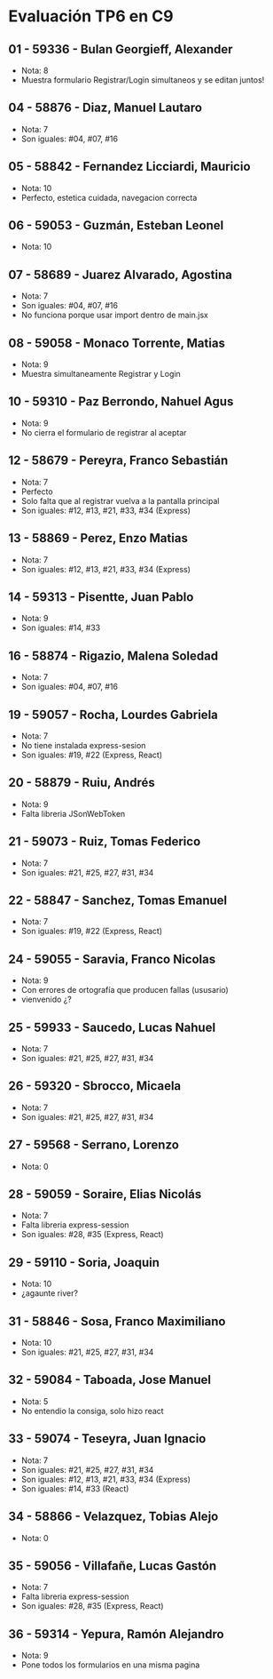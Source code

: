 # Evaluación TP6 en C9

## 01 - 59336 - Bulan Georgieff, Alexander
- Nota: 8
- Muestra formulario Registrar/Login simultaneos y se editan juntos!

## 04 - 58876 - Diaz, Manuel Lautaro
- Nota: 7
- Son iguales: #04, #07, #16

## 05 - 58842 - Fernandez Licciardi, Mauricio
- Nota: 10
- Perfecto, estetica cuidada, navegacion correcta

## 06 - 59053 - Guzmán, Esteban Leonel
- Nota: 10

## 07 - 58689 - Juarez Alvarado, Agostina
- Nota: 7
- Son iguales: #04, #07, #16
- No funciona porque usar import dentro de main.jsx

## 08 - 59058 - Monaco Torrente, Matias
- Nota: 9
- Muestra simultaneamente Registrar y Login

## 10 - 59310 - Paz Berrondo, Nahuel Agus
- Nota: 9
- No cierra el formulario de registrar al aceptar

## 12 - 58679 - Pereyra, Franco Sebastián
- Nota: 7
- Perfecto
- Solo falta que al registrar vuelva a la pantalla principal
- Son iguales: #12, #13, #21, #33, #34 (Express)

## 13 - 58869 - Perez, Enzo Matias
- Nota: 7
- Son iguales: #12, #13, #21, #33, #34 (Express)

## 14 - 59313 - Pisentte, Juan Pablo
- Nota: 9
- Son iguales: #14, #33

## 16 - 58874 - Rigazio, Malena Soledad
- Nota: 7
- Son iguales: #04, #07, #16

## 19 - 59057 - Rocha, Lourdes Gabriela
- Nota: 7
- No tiene instalada express-sesion
- Son iguales: #19, #22 (Express, React)

## 20 - 58879 - Ruiu, Andrés
- Nota: 9
- Falta libreria JSonWebToken

## 21 - 59073 - Ruiz, Tomas Federico
- Nota: 7
- Son iguales: #21, #25, #27, #31, #34

## 22 - 58847 - Sanchez, Tomas Emanuel
- Nota: 7
- Son iguales: #19, #22 (Express, React)

## 24 - 59055 - Saravia, Franco Nicolas
- Nota: 9
- Con errores de ortografía que producen fallas (ususario)
- vienvenido ¿?

## 25 - 59933 - Saucedo, Lucas Nahuel
- Nota: 7
- Son iguales: #21, #25, #27, #31, #34

## 26 - 59320 - Sbrocco, Micaela
- Nota: 7
- Son iguales: #21, #25, #27, #31, #34

## 27 - 59568 - Serrano, Lorenzo
- Nota: 0

## 28 - 59059 - Soraire, Elias Nicolás
- Nota: 7
- Falta libreria express-session
- Son iguales: #28, #35 (Express, React)

## 29 - 59110 - Soria, Joaquin
- Nota: 10
- ¿agaunte river?

## 31 - 58846 - Sosa, Franco Maximiliano
- Nota: 10
- Son iguales: #21, #25, #27, #31, #34

## 32 - 59084 - Taboada, Jose Manuel
- Nota: 5
- No entendio la consiga, solo hizo react

## 33 - 59074 - Teseyra, Juan Ignacio
- Nota: 7
- Son iguales: #21, #25, #27, #31, #34
- Son iguales: #12, #13, #21, #33, #34 (Express)
- Son iguales: #14, #33 (React)

## 34 - 58866 - Velazquez, Tobias Alejo
- Nota: 0

## 35 - 59056 - Villafañe, Lucas Gastón
- Nota: 7
- Falta libreria express-session
- Son iguales: #28, #35 (Express, React)

## 36 - 59314 - Yepura, Ramón Alejandro
- Nota: 9
- Pone todos los formularios en una misma pagina
